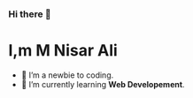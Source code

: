 ### Hi there 👋

# I,m M Nisar Ali

- 🔭 I’m a newbie to coding.
- 🌱 I’m currently learning **Web Developement**.
